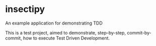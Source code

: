 # insectipy
An example application for demonstrating TDD

This is a test project, aimed to demonstrate, step-by-step,
commit-by-commit, how to execute Test Driven Development.

